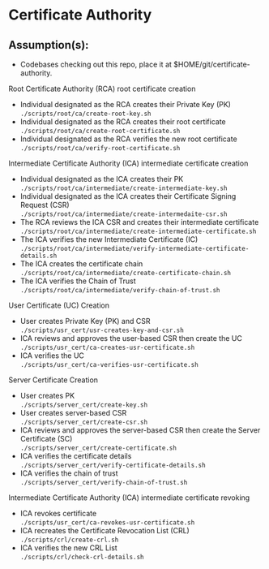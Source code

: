 # Certificate Authority

## Assumption(s):
- Codebases checking out this repo, place it at $HOME/git/certificate-authority.  

Root Certificate Authority (RCA) root certificate creation
- Individual designated as the RCA creates their Private Key (PK)  
  `./scripts/root/ca/create-root-key.sh`
- Individual designated as the RCA creates their root certificate   
  `./scripts/root/ca/create-root-certificate.sh`
- Individual designated as the RCA verifies the new root certificate  
  `./scripts/root/ca/verify-root-certificate.sh`
  
Intermediate Certificate Authority (ICA) intermediate certificate creation
- Individual designated as the ICA creates their PK  
  `./scripts/root/ca/intermediate/create-intermediate-key.sh`
- Individual designated as the ICA creates their Certificate Signing Request (CSR)  
  `./scripts/root/ca/intermediate/create-intermedaite-csr.sh`
- The RCA reviews the ICA CSR and creates their intermediate certificate   
  `./scripts/root/ca/intermediate/create-intermediate-certificate.sh`
- The ICA verifies the new Intermediate Certificate (IC)  
  `./scripts/root/ca/intermediate/verify-intermediate-certificate-details.sh`
- The ICA creates the certificate chain  
  `./scripts/root/ca/intermediate/create-certificate-chain.sh`
- The ICA verifies the Chain of Trust  
  `./scripts/root/ca/intermediate/verify-chain-of-trust.sh`
  
User Certificate (UC) Creation
- User creates Private Key (PK) and CSR     
  `./scripts/usr_cert/usr-creates-key-and-csr.sh`   
- ICA reviews and approves the user-based CSR then create the UC    
  `./scripts/usr_cert/ca-creates-usr-certificate.sh`
- ICA verifies the UC  
  `./scripts/usr_cert/ca-verifies-usr-certificate.sh`

Server Certificate Creation
- User creates PK    
  `./scripts/server_cert/create-key.sh`
- User creates server-based CSR  
  `./scripts/server_cert/create-csr.sh`
- ICA reviews and approves the server-based CSR then create the Server Certificate (SC)  
  `./scripts/server_cert/create-certificate.sh`
- ICA verifies the certificate details  
  `./scripts/server_cert/verify-certificate-details.sh`  
- ICA verifies the chain of trust  
  `./scripts/server_cert/verify-chain-of-trust.sh`
  
Intermediate Certificate Authority (ICA) intermediate certificate revoking
- ICA revokes certificate  
  `./scripts/usr_cert/ca-revokes-usr-certificate.sh`  
- ICA recreates the Certificate Revocation List (CRL)  
  `./scripts/crl/create-crl.sh`
- ICA verifies the new CRL List  
  `./scripts/crl/check-crl-details.sh`
